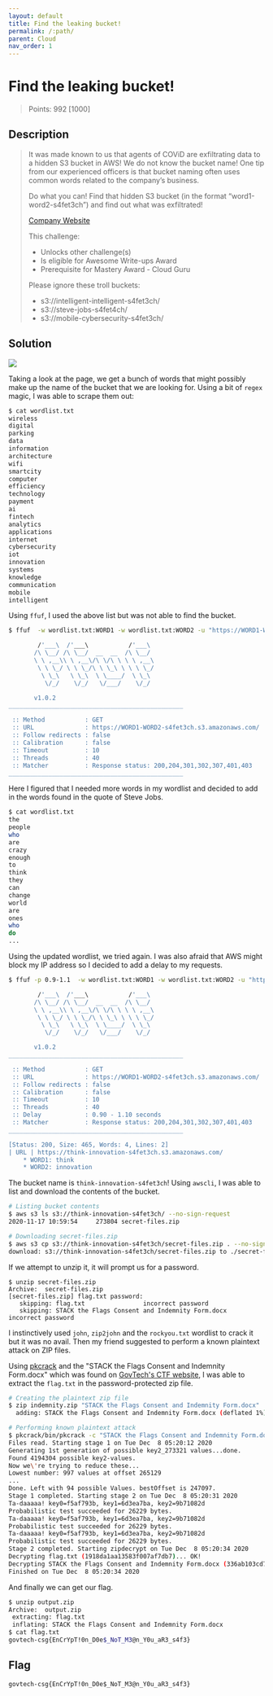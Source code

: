 ```yaml
---
layout: default
title: Find the leaking bucket!
permalink: /:path/
parent: Cloud
nav_order: 1
---
```

# Find the leaking bucket!

> Points: 992 [1000]

## Description

> It was made known to us that agents of COViD are exfiltrating data to a hidden S3 bucket in AWS! We do not know the bucket name! One tip from our experienced officers is that bucket naming often uses common words related to the company’s business.
>
> Do what you can! Find that hidden S3 bucket (in the format “word1-word2-s4fet3ch”) and find out what was exfiltrated!
>
> [Company Website](https://d1ynvzedp0o7ys.cloudfront.net/)
>
> This challenge:
> - Unlocks other challenge(s)
> - Is eligible for Awesome Write-ups Award
> - Prerequisite for Mastery Award - Cloud Guru
>
> Please ignore these troll buckets:
> - s3://intelligent-intelligent-s4fet3ch/
> - s3://steve-jobs-s4fet4ch/
> - s3://mobile-cybersecurity-s4fet3ch/

## Solution

![](website.png)

Taking a look at the page, we get a bunch of words that might possibly make up the name of the bucket that we are looking for. Using a bit of `regex` magic, I was able to scrape them out:

```bash
$ cat wordlist.txt
wireless
digital
parking
data
information
architecture
wifi
smartcity
computer
efficiency
technology
payment
ai
fintech
analytics
applications
internet
cybersecurity
iot
innovation
systems
knowledge
communication
mobile
intelligent
```

Using `ffuf`, I used the above list but was not able to find the bucket.

```bash
$ ffuf  -w wordlist.txt:WORD1 -w wordlist.txt:WORD2 -u "https://WORD1-WORD2-s4fet3ch.s3.amazonaws.com/" -c -v   

        /'___\  /'___\           /'___\       
       /\ \__/ /\ \__/  __  __  /\ \__/       
       \ \ ,__\\ \ ,__\/\ \/\ \ \ \ ,__\      
        \ \ \_/ \ \ \_/\ \ \_\ \ \ \ \_/      
         \ \_\   \ \_\  \ \____/  \ \_\       
          \/_/    \/_/   \/___/    \/_/       

       v1.0.2
________________________________________________

 :: Method           : GET
 :: URL              : https://WORD1-WORD2-s4fet3ch.s3.amazonaws.com/
 :: Follow redirects : false
 :: Calibration      : false
 :: Timeout          : 10
 :: Threads          : 40
 :: Matcher          : Response status: 200,204,301,302,307,401,403
________________________________________________
```

Here I figured that I needed more words in my wordlist and decided to add in the words found in the quote of Steve Jobs. 

```bash
$ cat wordlist.txt
the
people
who
are
crazy
enough
to
think
they
can
change
world
are
ones
who
do
...
```

Using the updated wordlist, we tried again. I was also afraid that AWS might block my IP address so I decided to add a delay to my requests.  

```bash
$ ffuf -p 0.9-1.1  -w wordlist.txt:WORD1 -w wordlist.txt:WORD2 -u "https://WORD1-WORD2-s4fet3ch.s3.amazonaws.com/" -c -v       

        /'___\  /'___\           /'___\       
       /\ \__/ /\ \__/  __  __  /\ \__/       
       \ \ ,__\\ \ ,__\/\ \/\ \ \ \ ,__\      
        \ \ \_/ \ \ \_/\ \ \_\ \ \ \ \_/      
         \ \_\   \ \_\  \ \____/  \ \_\       
          \/_/    \/_/   \/___/    \/_/       

       v1.0.2
________________________________________________

 :: Method           : GET
 :: URL              : https://WORD1-WORD2-s4fet3ch.s3.amazonaws.com/
 :: Follow redirects : false
 :: Calibration      : false
 :: Timeout          : 10
 :: Threads          : 40
 :: Delay            : 0.90 - 1.10 seconds
 :: Matcher          : Response status: 200,204,301,302,307,401,403
________________________________________________

[Status: 200, Size: 465, Words: 4, Lines: 2]                                                                                          
| URL | https://think-innovation-s4fet3ch.s3.amazonaws.com/
    * WORD1: think
    * WORD2: innovation
```

The bucket name is `think-innovation-s4fet3ch`! Using `awscli`, I was able to list and download the contents of the bucket.

```bash
# Listing bucket contents
$ aws s3 ls s3://think-innovation-s4fet3ch/ --no-sign-request
2020-11-17 10:59:54     273804 secret-files.zip

# Downloading secret-files.zip
$ aws s3 cp s3://think-innovation-s4fet3ch/secret-files.zip . --no-sign-request
download: s3://think-innovation-s4fet3ch/secret-files.zip to ./secret-files.zip
```

If we attempt to unzip it, it will prompt us for a password.

```
$ unzip secret-files.zip
Archive:  secret-files.zip
[secret-files.zip] flag.txt password: 
   skipping: flag.txt                incorrect password
   skipping: STACK the Flags Consent and Indemnity Form.docx  incorrect password
```

I instinctively used `john`, `zip2john` and the `rockyou.txt` wordlist to crack it but it was no avail. Then my friend suggested to perform a known plaintext attack on ZIP files. 

Using [pkcrack](https://github.com/keyunluo/pkcrack) and the "STACK the Flags Consent and Indemnity Form.docx" which was found on [GovTech's CTF website](https://ctf.tech.gov.sg/files/STACK%20the%20Flags%20Consent%20and%20Indemnity%20Form.docx), I was able to extract the `flag.txt` in the password-protected zip file.

```bash
# Creating the plaintext zip file
$ zip indemnity.zip "STACK the Flags Consent and Indemnity Form.docx"
  adding: STACK the Flags Consent and Indemnity Form.docx (deflated 1%)

# Performing known plaintext attack
$ pkcrack/bin/pkcrack -c "STACK the Flags Consent and Indemnity Form.docx" -p "STACK the Flags Consent and Indemnity Form.docx" -C secret-files.zip -P indemnity.zip -d output.zip
Files read. Starting stage 1 on Tue Dec  8 05:20:12 2020
Generating 1st generation of possible key2_273321 values...done.
Found 4194304 possible key2-values.
Now we\'re trying to reduce these...
Lowest number: 997 values at offset 265129
...
Done. Left with 94 possible Values. bestOffset is 247097.
Stage 1 completed. Starting stage 2 on Tue Dec  8 05:20:31 2020
Ta-daaaaa! key0=f5af793b, key1=6d3ea7ba, key2=9b71082d
Probabilistic test succeeded for 26229 bytes.
Ta-daaaaa! key0=f5af793b, key1=6d3ea7ba, key2=9b71082d
Probabilistic test succeeded for 26229 bytes.
Ta-daaaaa! key0=f5af793b, key1=6d3ea7ba, key2=9b71082d
Probabilistic test succeeded for 26229 bytes.
Stage 2 completed. Starting zipdecrypt on Tue Dec  8 05:20:34 2020
Decrypting flag.txt (1918da1aa13583f007af7db7)... OK!
Decrypting STACK the Flags Consent and Indemnity Form.docx (336ab103cd78d1b9756efc91)... OK!
Finished on Tue Dec  8 05:20:34 2020
```

And finally we can get our flag.

```bash 
$ unzip output.zip
Archive:  output.zip
 extracting: flag.txt                
 inflating: STACK the Flags Consent and Indemnity Form.docx
$ cat flag.txt
govtech-csg{EnCrYpT!0n_D0e$_NoT_M3@n_Y0u_aR3_s4f3} 
```

## Flag
`govtech-csg{EnCrYpT!0n_D0e$_NoT_M3@n_Y0u_aR3_s4f3}`
